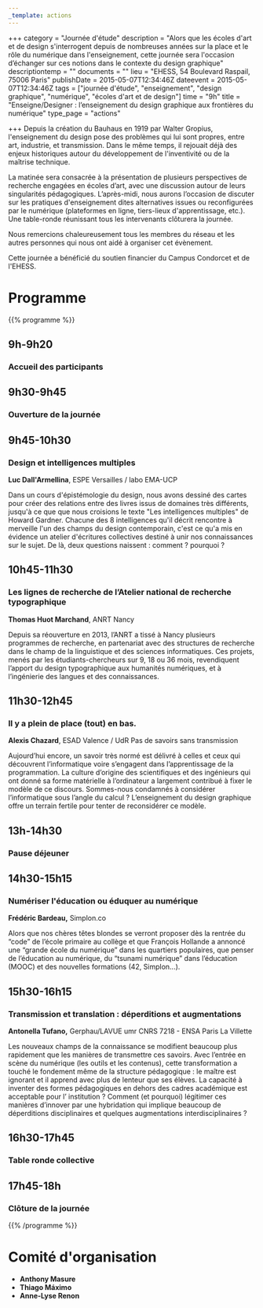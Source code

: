 ```yaml
---
_template: actions
---
```


+++
category = "Journée d'étude"
description = "Alors que les écoles d'art et de design s'interrogent depuis de nombreuses années sur la place et le rôle du numérique dans l'enseignement, cette journée sera l'occasion d’échanger sur ces notions dans le contexte du design graphique"
descriptiontemp = ""
documents = ""
lieu = "EHESS, 54 Boulevard Raspail, 75006 Paris"
publishDate = 2015-05-07T12:34:46Z
dateevent = 2015-05-07T12:34:46Z
tags = ["journée d'étude", "enseignement", "design graphique", "numérique", "écoles d'art et de design"]
time = "9h"
title = "Enseigne/Designer : l’enseignement du design graphique aux frontières du numérique"
type_page = "actions"

+++
Depuis la création du Bauhaus en 1919 par Walter Gropius, l'enseignement du design pose des problèmes qui lui sont propres, entre art, industrie, et transmission. Dans le même temps, il rejouait déjà des enjeux historiques autour du développement de l'inventivité ou de la maîtrise technique.

La matinée sera consacrée à la présentation de plusieurs perspectives de recherche engagées en écoles d’art, avec une discussion autour de leurs singularités pédagogiques. L’après-midi, nous aurons l’occasion de discuter sur les pratiques d'enseignement dites alternatives issues ou reconfigurées par le numérique (plateformes en ligne, tiers-lieux d'apprentissage, etc.). Une table-ronde réunissant tous les intervenants clôturera la journée.

Nous remercions chaleureusement tous les membres du réseau et les autres personnes qui nous ont aidé à organiser cet évènement.

Cette journée a bénéficié du soutien financier du Campus Condorcet et de l'EHESS.

<!-- Garder les niveaux de titres comme dans cet exemple -->

# Programme

{{% programme %}}

## 9h-9h20

### Accueil des participants

## 9h30-9h45

### Ouverture de la journée

## 9h45-10h30

### Design et intelligences multiples

**Luc Dall'Armellina**, ESPE Versailles / labo EMA-UCP

Dans un cours d'épistémologie du design, nous avons dessiné des cartes pour créer des relations entre des livres issus de domaines très différents, jusqu'à ce que que nous croisions le texte "Les intelligences multiples" de Howard Gardner. Chacune des 8 intelligences qu'il décrit rencontre à merveille l'un des champs du design contemporain, c'est ce qu'a mis en évidence un atelier d'écritures collectives destiné à unir nos connaissances sur le sujet. De là, deux questions naissent : comment ? pourquoi ?

## 10h45-11h30

### Les lignes de recherche de l’Atelier national de recherche typographique

**Thomas Huot Marchand**, ANRT Nancy

Depuis sa réouverture en 2013, l’ANRT a tissé à Nancy plusieurs programmes de recherche, en partenariat avec des structures de recherche dans le champ de la linguistique et des sciences informatiques. Ces projets, menés par les étudiants-chercheurs sur 9, 18 ou 36 mois, revendiquent l’apport du design typographique aux humanités numériques, et à l’ingénierie des langues et des connaissances.

## 11h30-12h45

### Il y a plein de place (tout) en bas.

**Alexis Chazard**, ESAD Valence / UdR Pas de savoirs sans transmission 

Aujourd’hui encore, un savoir très normé est délivré à celles et ceux qui découvrent l’informatique voire s’engagent dans l’apprentissage de la programmation. La culture d’origine des scientifiques et des ingénieurs qui ont donné sa forme matérielle à l’ordinateur a largement contribué à fixer le modèle de ce discours. Sommes-nous condamnés à considérer l’informatique sous l’angle du calcul ? L’enseignement du design graphique offre un terrain fertile pour tenter de reconsidérer ce modèle.

## 13h-14h30

### Pause déjeuner 

## 14h30-15h15

### Numériser l'éducation ou éduquer au numérique

**Frédéric Bardeau,** Simplon.co

Alors que nos chères têtes blondes se verront proposer dès la rentrée du “code” de l’école primaire au collège et que François Hollande a annoncé une “grande école du numérique” dans les quartiers populaires, que penser de l’éducation au numérique, du “tsunami numérique” dans l’éducation (MOOC) et des nouvelles formations (42, Simplon...).

## 15h30-16h15

### Transmission et translation : déperditions et augmentations

**Antonella Tufano,** Gerphau/LAVUE umr CNRS 7218 - ENSA Paris La Villette 

Les nouveaux champs de la connaissance se modifient beaucoup plus rapidement que les manières de transmettre ces savoirs. Avec l’entrée en scène du numérique (les outils et les contenus), cette transformation a touché le fondement même de la structure pédagogique : le maître est ignorant et il apprend avec plus de lenteur que ses élèves. La capacité à inventer des formes pédagogiques en dehors des cadres académique est acceptable pour l’ institution ? Comment (et pourquoi) légitimer ces manières d’innover par une hybridation qui implique beaucoup de déperditions disciplinaires et quelques augmentations interdisciplinaires ?

## 16h30-17h45

### Table ronde collective

## 17h45-18h

### Clôture de la journée

{{% /programme %}}

# Comité d'organisation

* **Anthony Masure**
* **Thiago Máximo**
* **Anne-Lyse Renon**
